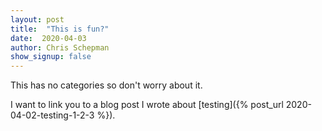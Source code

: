 ```yaml
---
layout: post
title:  "This is fun?"
date:  2020-04-03
author: Chris Schepman
show_signup: false
---
```


This has no categories so don't worry about it.

I want to link you to a blog post I wrote about [testing]({% post_url 2020-04-02-testing-1-2-3 %}).